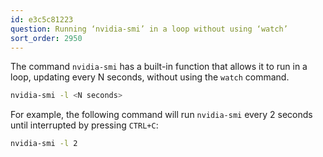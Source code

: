 ```yaml
---
id: e3c5c81223
question: Running ‘nvidia-smi’ in a loop without using ‘watch’
sort_order: 2950
---
```


The command `nvidia-smi` has a built-in function that allows it to run in a loop, updating every N seconds, without using the `watch` command.

```bash
nvidia-smi -l <N seconds>
```

For example, the following command will run `nvidia-smi` every 2 seconds until interrupted by pressing `CTRL+C`:

```bash
nvidia-smi -l 2
```